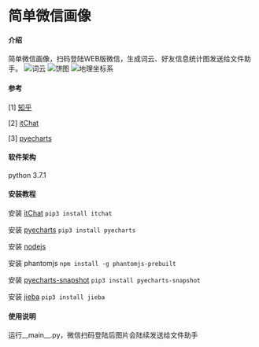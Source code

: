 # 简单微信画像

#### 介绍
简单微信画像，扫码登陆WEB版微信，生成词云、好友信息统计图发送给文件助手。
![词云](https://images.gitee.com/uploads/images/2019/0121/225205_6688c4b6_3042075.png "signature.png")
![饼图](https://images.gitee.com/uploads/images/2019/0121/225636_186fcf31_3042075.png "WX20190121-225616@2x.png")
![地理坐标系](https://images.gitee.com/uploads/images/2019/0121/225730_3a8848b5_3042075.png "WX20190121-225713@2x.png")


#### 参考
[1] [知乎](https://zhuanlan.zhihu.com/p/26514576)

[2] [itChat](https://github.com/littlecodersh/ItChat)

[3] [pyecharts](http://pyecharts.org/#/zh-cn/prepare)


#### 软件架构
python 3.7.1


#### 安装教程

安装 [itChat](https://github.com/littlecodersh/ItChat) `pip3 install itchat`

安装 [pyecharts](http://pyecharts.org/#/zh-cn/prepare) `pip3 install pyecharts`

安装 [nodejs](https://nodejs.org/en/download/)

安装 phantomjs `npm install -g phantomjs-prebuilt`

安装 [pyecharts-snapshot](http://pyecharts.org/#/zh-cn/prepare) `pip3 install pyecharts-snapshot`

安装 [jieba](https://github.com/fxsjy/jieba) `pip3 install jieba`

#### 使用说明

运行__main__.py，微信扫码登陆后图片会陆续发送给文件助手

